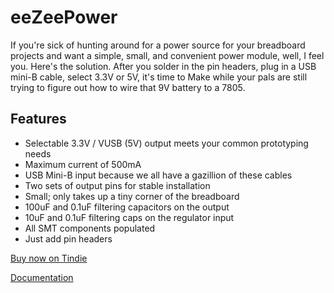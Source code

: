 # eeZeePower

If you're sick of hunting around for a power source for your breadboard projects and want a simple, small, 
and convenient power module, well, I feel you. Here's the solution. After you solder in the pin headers,
plug in a USB mini-B cable, select 3.3V or 5V, it's time to Make while 
your pals are still trying to figure out how to wire that 9V battery to a 7805.

## Features

* Selectable 3.3V / VUSB (5V) output meets your common prototyping needs
* Maximum current of 500mA
* USB Mini-B input because we all have a gazillion of these cables
* Two sets of output pins for stable installation
* Small; only takes up a tiny corner of the breadboard
* 100uF and 0.1uF filtering capacitors on the output
* 10uF and 0.1uF filtering caps on the regulator input
* All SMT components populated
* Just add pin headers

[Buy now on Tindie](https://www.tindie.com/products/bot_thoughts/eezee-power/)

[Documentation](https://github.com/shimniok/eeZeePower/tree/master/documentation)
